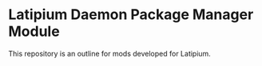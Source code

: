 # Latipium Daemon Package Manager Module
This repository is an outline for mods developed for Latipium.
